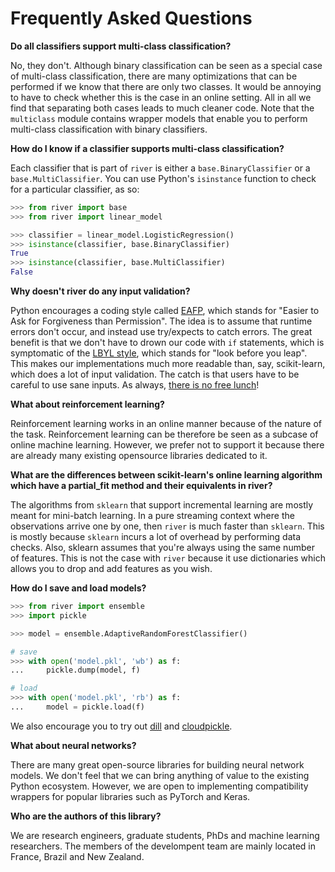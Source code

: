 # Frequently Asked Questions

**Do all classifiers support multi-class classification?**

No, they don't. Although binary classification can be seen as a special case of multi-class classification, there are many optimizations that can be performed if we know that there are only two classes. It would be annoying to have to check whether this is the case in an online setting. All in all we find that separating both cases leads to much cleaner code. Note that the `multiclass` module contains wrapper models that enable you to perform multi-class classification with binary classifiers.

**How do I know if a classifier supports multi-class classification?**

Each classifier that is part of `river` is either a `base.BinaryClassifier` or a `base.MultiClassifier`. You can use Python's `isinstance` function to check for a particular classifier, as so:

```python
>>> from river import base
>>> from river import linear_model

>>> classifier = linear_model.LogisticRegression()
>>> isinstance(classifier, base.BinaryClassifier)
True
>>> isinstance(classifier, base.MultiClassifier)
False
```

**Why doesn't river do any input validation?**

Python encourages a coding style called [EAFP](https://docs.python.org/2/glossary.html?highlight=EAFP#term-eafp), which stands for "Easier to Ask for Forgiveness than Permission". The idea is to assume that runtime errors don't occur, and instead use try/expects to catch errors. The great benefit is that we don't have to drown our code with `if` statements, which is symptomatic of the [LBYL style](https://docs.python.org/2/glossary.html?highlight=EAFP#term-lbyl), which stands for "look before you leap". This makes our implementations much more readable than, say, scikit-learn, which does a lot of input validation. The catch is that users have to be careful to use sane inputs. As always, [there is no free lunch](https://www.wikiwand.com/en/No_free_lunch_theorem)!

**What about reinforcement learning?**

Reinforcement learning works in an online manner because of the nature of the task. Reinforcement learning can be therefore be seen as a subcase of online machine learning. However, we prefer not to support it because there are already many existing opensource libraries dedicated to it.

**What are the differences between scikit-learn's online learning algorithm which have a partial_fit method and their equivalents in river?**

The algorithms from `sklearn` that support incremental learning are mostly meant for mini-batch learning. In a pure streaming context where the observations arrive one by one, then `river` is much faster than `sklearn`. This is mostly because `sklearn` incurs a lot of overhead by performing data checks. Also, sklearn assumes that you're always using the same number of features. This is not the case with `river` because it use dictionaries which allows you to drop and add features as you wish.

**How do I save and load models?**

```python
>>> from river import ensemble
>>> import pickle

>>> model = ensemble.AdaptiveRandomForestClassifier()

# save
>>> with open('model.pkl', 'wb') as f:
...     pickle.dump(model, f)

# load
>>> with open('model.pkl', 'rb') as f:
...     model = pickle.load(f)
```

We also encourage you to try out [dill](https://dill.readthedocs.io/en/latest/dill.html) and [cloudpickle](https://github.com/cloudpipe/cloudpickle).

**What about neural networks?**

There are many great open-source libraries for building neural network models. We don't feel that we can bring anything of value to the existing Python ecosystem. However, we are open to implementing compatibility wrappers for popular libraries such as PyTorch and Keras.

**Who are the authors of this library?**

We are research engineers, graduate students, PhDs and machine learning researchers. The members of the develompent team are mainly located in France, Brazil and New Zealand.
